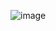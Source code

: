 
![image](https://user-images.githubusercontent.com/79566284/191083079-1215ade9-9d5f-480e-82fb-608d4f9323fc.png)

